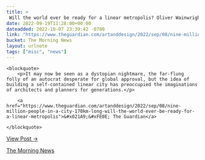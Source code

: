 ```yaml
---
title: > 
 Will the world ever be ready for a linear metropolis? Oliver Wainwright traces the history of the city-in-a-canyon dream.
date: 2022-09-19T11:28:00+00:00
dateadded: 2022-10-07 23:39:42 -0700
link: "https://www.theguardian.com/artanddesign/2022/sep/08/nine-million-people-in-a-city-170km-long-will-the-world-ever-be-ready-for-a-linear-metropolis"
bucket: The Morning News
layout: urlnote
tags: ["misc", "news"]
--- 
```




  
    
  

  
    <blockquote>
        <p>It may now be seen as a dystopian nightmare, the far-flung folly of an autocrat desperate for global approval, but the idea of building a self-contained linear city has preoccupied the imaginations of architects and planners for generations.</p>
        
        <a href="https://www.theguardian.com/artanddesign/2022/sep/08/nine-million-people-in-a-city-170km-long-will-the-world-ever-be-ready-for-a-linear-metropolis">&#x021A9;&#xFE0E; The Guardian</a>
        
    </blockquote>
  
  <p><a href="https://themorningnews.org/p/will-the-world-ever-be-ready-for-a-linear-metropolis">View Post &rarr;</a></p>



 <!-- end excerpt --> 
<div class='bucket'><a class='internal-link' href='/buckets/the-morning-news'>The Morning News</a></div> 
